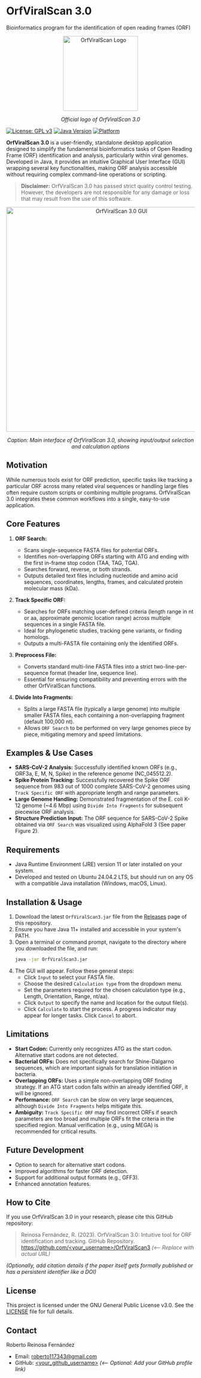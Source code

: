 # OrfViralScan 3.0

Bioinformatics program for the identification of open reading frames (ORF)

<p align="center">
  <img src="<p[ath_to_logo_image.png](https://github.com/roberto117343/OrfViralScan/blob/main/OrfViralScan/src/main/java/com/RRF/OrfViralScan/Logo/Logo%20OrfViralScan.png)>" alt="OrfViralScan Logo" width="200"/>
</p>
<p align="center"><em>Official logo of OrfViralScan 3.0</em></p>

[![License: GPL v3](https://img.shields.io/badge/License-GPLv3-blue.svg)](https://www.gnu.org/licenses/gpl-3.0)
[![Java Version](https://img.shields.io/badge/Java-11-orange.svg)]()
[![Platform](https://img.shields.io/badge/Platform-Cross--Platform-lightgrey.svg)]()

**OrfViralScan 3.0** is a user-friendly, standalone desktop application designed to simplify the fundamental bioinformatics tasks of Open Reading Frame (ORF) identification and analysis, particularly within viral genomes. Developed in Java, it provides an intuitive Graphical User Interface (GUI) wrapping several key functionalities, making ORF analysis accessible without requiring complex command-line operations or scripting.

> **Disclaimer:** OrfViralScan 3.0 has passed strict quality control testing. However, the developers are not responsible for any damage or loss that may result from the use of this software.

<p align="center">
  <img src="<path_to_your_figure1_image.png>" alt="OrfViralScan 3.0 GUI" width="600"/>
</p>
<p align="center"><em>Caption: Main interface of OrfViralScan 3.0, showing input/output selection and calculation options</em></p>

## Motivation

While numerous tools exist for ORF prediction, specific tasks like tracking a particular ORF across many related viral sequences or handling large files often require custom scripts or combining multiple programs. OrfViralScan 3.0 integrates these common workflows into a single, easy-to-use application.

## Core Features

1.  **ORF Search:**
    *   Scans single-sequence FASTA files for potential ORFs.
    *   Identifies non-overlapping ORFs starting with ATG and ending with the first in-frame stop codon (TAA, TAG, TGA).
    *   Searches forward, reverse, or both strands.
    *   Outputs detailed text files including nucleotide and amino acid sequences, coordinates, lengths, frames, and calculated protein molecular mass (kDa).

2.  **Track Specific ORF:**
    *   Searches for ORFs matching user-defined criteria (length range in nt or aa, approximate genomic location range) across multiple sequences in a single FASTA file.
    *   Ideal for phylogenetic studies, tracking gene variants, or finding homologs.
    *   Outputs a multi-FASTA file containing only the identified ORFs.

3.  **Preprocess File:**
    *   Converts standard multi-line FASTA files into a strict two-line-per-sequence format (header line, sequence line).
    *   Essential for ensuring compatibility and preventing errors with the other OrfViralScan functions.

4.  **Divide Into Fragments:**
    *   Splits a large FASTA file (typically a large genome) into multiple smaller FASTA files, each containing a non-overlapping fragment (default 100,000 nt).
    *   Allows `ORF Search` to be performed on very large genomes piece by piece, mitigating memory and speed limitations.

## Examples & Use Cases

*   **SARS-CoV-2 Analysis:** Successfully identified known ORFs (e.g., ORF3a, E, M, N, Spike) in the reference genome (NC_045512.2).
*   **Spike Protein Tracking:** Successfully recovered the Spike ORF sequence from 983 out of 1000 complete SARS-CoV-2 genomes using `Track Specific ORF` with appropriate length and range parameters.
*   **Large Genome Handling:** Demonstrated fragmentation of the E. coli K-12 genome (~4.6 Mbp) using `Divide Into Fragments` for subsequent piecewise ORF analysis.
*   **Structure Prediction Input:** The ORF sequence for SARS-CoV-2 Spike obtained via `ORF Search` was visualized using AlphaFold 3 (See paper Figure 2).

## Requirements

*   Java Runtime Environment (JRE) version 11 or later installed on your system.
*   Developed and tested on Ubuntu 24.04.2 LTS, but should run on any OS with a compatible Java installation (Windows, macOS, Linux).

## Installation & Usage

1.  Download the latest `OrfViralScan3.jar` file from the [Releases](<link_to_releases_page>) page of this repository.
2.  Ensure you have Java 11+ installed and accessible in your system's PATH.
3.  Open a terminal or command prompt, navigate to the directory where you downloaded the file, and run:
    ```bash
    java -jar OrfViralScan3.jar
    ```
4.  The GUI will appear. Follow these general steps:
    *   Click `Input` to select your FASTA file.
    *   Choose the desired `Calculation type` from the dropdown menu.
    *   Set the parameters required for the chosen calculation type (e.g., Length, Orientation, Range, nt/aa).
    *   Click `Output` to specify the name and location for the output file(s).
    *   Click `Calculate` to start the process. A progress indicator may appear for longer tasks. Click `Cancel` to abort.

## Limitations

*   **Start Codon:** Currently only recognizes ATG as the start codon. Alternative start codons are not detected.
*   **Bacterial ORFs:** Does not specifically search for Shine-Dalgarno sequences, which are important signals for translation initiation in bacteria.
*   **Overlapping ORFs:** Uses a simple non-overlapping ORF finding strategy. If an ATG start codon falls within an already identified ORF, it will be ignored.
*   **Performance:** `ORF Search` can be slow on very large sequences, although `Divide Into Fragments` helps mitigate this.
*   **Ambiguity:** `Track Specific ORF` may find incorrect ORFs if search parameters are too broad and multiple ORFs fit the criteria in the specified region. Manual verification (e.g., using MEGA) is recommended for critical results.

## Future Development

*   Option to search for alternative start codons.
*   Improved algorithms for faster ORF detection.
*   Support for additional output formats (e.g., GFF3).
*   Enhanced annotation features.

## How to Cite

If you use OrfViralScan 3.0 in your research, please cite this GitHub repository:

> Reinosa Fernández, R. (2023). OrfViralScan 3.0: Intuitive tool for ORF identification and tracking. GitHub Repository. [https://github.com/<your_username>/OrfViralScan3](https://github.com/<your_username>/OrfViralScan3) *(<-- Replace with actual URL)*

*(Optionally, add citation details if the paper itself gets formally published or has a persistent identifier like a DOI)*

## License

This project is licensed under the GNU General Public License v3.0. See the [LICENSE](LICENSE) file for full details.

## Contact

Roberto Reinosa Fernández
*   Email: roberto117343@gmail.com
*   GitHub: [<your_github_username>](https://github.com/<your_username>) *(<-- Optional: Add your GitHub profile link)*
